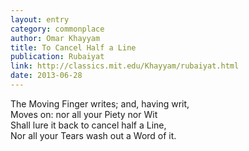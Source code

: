 ```yaml
---
layout: entry
category: commonplace
author: Omar Khayyam
title: To Cancel Half a Line
publication: Rubaiyat
link: http://classics.mit.edu/Khayyam/rubaiyat.html
date: 2013-06-28
---
```

 
The Moving Finger writes; and, having writ,                        
<br>Moves on: nor all your Piety nor Wit                        
<br>Shall lure it back to cancel half a Line,                      
<br>Nor all your Tears wash out a Word of it. 